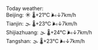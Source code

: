 Today weather:  
Beijing: ☀️ 🌡️+21°C 🌬️↓7km/h  
Tianjin: 🌫  🌡️+23°C 🌬️↓7km/h  
Shijiazhuang: 🌫  🌡️+24°C 🌬️↓7km/h  
Tangshan: 🌫  🌡️+23°C 🌬️↓7km/h  
